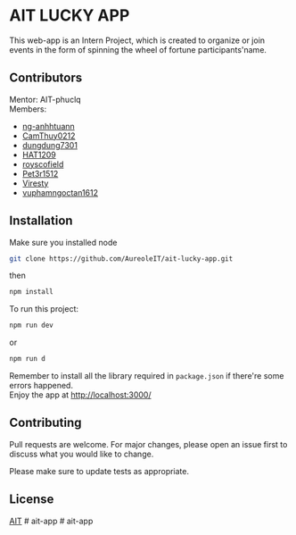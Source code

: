# AIT LUCKY APP

This web-app is an Intern Project, which is created to organize or join events in the form of spinning the wheel of fortune participants'name.

## Contributors
Mentor: AIT-phuclq \
Members: 
- [ng-anhhtuann](https://github.com/ng-anhhtuann)
- [CamThuy0212](https://github.com/CamThuy0212)
- [dungdung7301](https://github.com/dungdung7301)
- [HAT1209](https://github.com/HAT1209)
- [royscofield](https://github.com/royscofield)
- [Pet3r1512](https://github.com/Pet3r1512)
- [Viresty](https://github.com/Viresty)
- [vuphamngoctan1612](https://github.com/vuphamngoctan1612)

## Installation
Make sure you installed node
```bash
git clone https://github.com/AureoleIT/ait-lucky-app.git
```
then
```bash
npm install
```
To run this project: 
```bash
npm run dev
```
or 
```bash
npm run d
```
Remember to install all the library required in `package.json` if there're some errors happened. \
Enjoy the app at [http://localhost:3000/](http://localhost:3000/)

## Contributing

Pull requests are welcome. For major changes, please open an issue first
to discuss what you would like to change.

Please make sure to update tests as appropriate.

## License

[AIT](https://www.mitani.co.jp/VN/aureole/ait)
#   a i t - a p p  
 #   a i t - a p p  
 